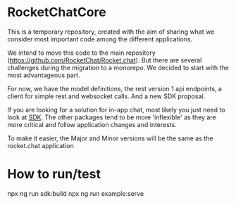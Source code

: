 # RocketChatCore

This is a temporary repository, created with the aim of sharing what we consider most important code among the different applications.

We intend to move this code to the main repository (https://github.com/RocketChat/Rocket.chat). But there are several challenges during the migration to a monorepo. We decided to start with the most advantageous part.

For now, we have the model definitions, the rest version 1 api endpoints, a client for simple rest and websocket calls. And a new SDK proposal.

If you are looking for a solution for in-app chat, most likely you just need to look at [SDK](./packages/sdk). The other packages tend to be more 'inflexible' as they are more critical and follow application changes and interests.

To make it easier, the Major and Minor versions will be the same as the rocket.chat application

# How to run/test

npx ng run sdk:build
npx ng run example:serve
